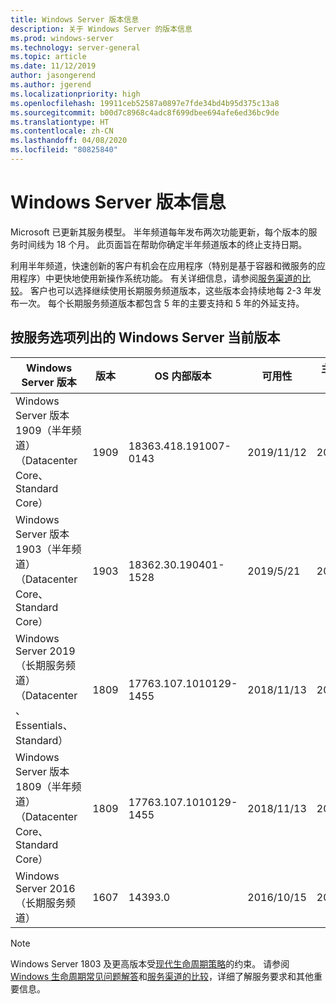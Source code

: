 ```yaml
---
title: Windows Server 版本信息
description: 关于 Windows Server 的版本信息
ms.prod: windows-server
ms.technology: server-general
ms.topic: article
ms.date: 11/12/2019
author: jasongerend
ms.author: jgerend
ms.localizationpriority: high
ms.openlocfilehash: 19911ceb52587a0897e7fde34bd4b95d375c13a8
ms.sourcegitcommit: b00d7c8968c4adc8f699dbee694afe6ed36bc9de
ms.translationtype: HT
ms.contentlocale: zh-CN
ms.lasthandoff: 04/08/2020
ms.locfileid: "80825840"
---
```

# <a name="windows-server-release-information"></a>Windows Server 版本信息

Microsoft 已更新其服务模型。 半年频道每年发布两次功能更新，每个版本的服务时间线为 18 个月。 此页面旨在帮助你确定半年频道版本的终止支持日期。

利用半年频道，快速创新的客户有机会在应用程序（特别是基于容器和微服务的应用程序）中更快地使用新操作系统功能。 有关详细信息，请参阅[服务渠道的比较](../get-started-19/servicing-channels-19.md)。 客户也可以选择继续使用长期服务频道版本，这些版本会持续地每 2-3 年发布一次。 每个长期服务频道版本都包含 5 年的主要支持和 5 年的外延支持。

## <a name="windows-server-current-versions-by-servicing-option"></a>按服务选项列出的 Windows Server 当前版本

| Windows Server 版本 | 版本 | OS 内部版本 | 可用性 | 主要支持结束日期|外延支持结束日期 |
|----------------|---------|----------|----------|---------|----------|
| Windows Server 版本 1909（半年频道）（Datacenter Core、Standard Core） | 1909  | 18363.418.191007-0143 | 2019/11/12 | 2021/05/11 | 查看说明 |
| Windows Server 版本 1903（半年频道）（Datacenter Core、Standard Core） | 1903  | 18362.30.190401-1528 | 2019/5/21 | 2020/12/08 | 查看说明 |
|Windows Server 2019（长期服务频道）（Datacenter、Essentials、Standard）|1809|17763.107.1010129-1455|2018/11/13|2024/01/09|2029/01/09|
|Windows Server 版本 1809（半年频道）（Datacenter Core、Standard Core）|1809|17763.107.1010129-1455|2018/11/13|2020/5/12|查看说明|
| Windows Server 2016（长期服务频道）| 1607 | 14393.0 | 2016/10/15 |2022/01/11| 2027/01/11|

> [!NOTE]
> Windows Server 1803 及更高版本受[现代生命周期策略](https://support.microsoft.com/help/30881)的约束。 请参阅 [Windows 生命周期常见问题解答](https://support.microsoft.com/help/18581/lifecycle-faq-windows-products)和[服务渠道的比较](../get-started-19/servicing-channels-19.md)，详细了解服务要求和其他重要信息。

